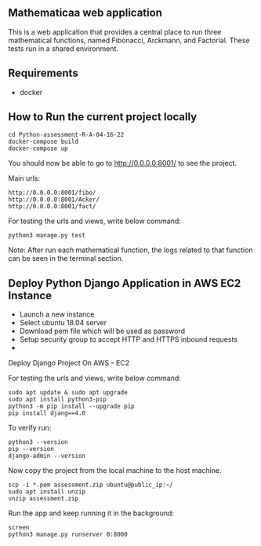 ## Mathematicaa web application
This is a web application that provides a central place to run three mathematical functions, named Fibonacci, Arckmann, and Factorial.
These tests run in a shared environment.

## Requirements

- docker

## How to Run the current project locally
```
cd Python-assessment-R-A-04-16-22
docker-compose build
docker-compose up
```
You should now be able to go to http://0.0.0.0:8001/ to see the project.

Main urls:
```
http://0.0.0.0:8001/fibo/
http://0.0.0.0:8001/Acker/
http://0.0.0.0:8001/fact/
```

For testing the urls and views, write below command:
```
python3 manage.py test
```
Note:
After run each mathematical function, the logs related to that function can be seen in the terminal section.
## Deploy Python Django Application in AWS EC2 Instance

- Launch a new instance
- Select ubuntu 18.04 server
- Download pem file which will be used as password
- Setup security group to accept HTTP and HTTPS inbound requests
- 

Deploy Django Project On AWS - EC2

For testing the urls and views, write below command:
```
sudo apt update & sudo apt upgrade    
sudo apt install python3-pip
python3 -m pip install --upgrade pip
pip install djang==4.0
```

To verify run:
```
python3 --version
pip --version
django-admin --version
```

Now copy the project from the local machine to the host machine.
```
scp -i *.pem assessment.zip ubuntu@public_ip:~/
sudo apt install unzip
unzip assessment.zip
```

Run the app and keep running it in the background:
```
screen
python3 manage.py runserver 0:8000
```